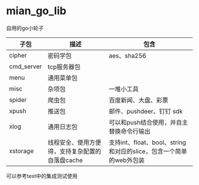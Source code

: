# mian_go_lib

自用的go小轮子

| 子包         | 描述                         | 包含                                             |
|------------|----------------------------|------------------------------------------------|
| cipher     | 密码学包                       | aes、sha256                                     |
| cmd_server | tcp服务器包                    |                                                |
| menu       | 通用菜单包                      |                                                |
| misc       | 杂项包                        | 一堆小工具                                          |
| spider     | 爬虫包                        | 百度新闻、大盘、彩票                                     |
| xpush      | 推送包                        | 邮件、pushdeer、钉钉 sdk                             |
| xlog       | 通用日志包                      | 可以和push结合使用，并自主替换命令行输出                         |
| xstorage   | 线程安全、使用方便得，支持复杂配置的自落盘cache | 支持int、float、bool、string和对应的slice，包含一个简单的web外包装 |

可以参考test中的集成测试使用
